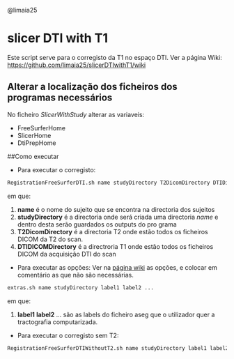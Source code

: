 @limaia25

# slicer DTI with T1

Este script serve para o corregisto da T1 no espaço DTI. Ver a página Wiki:
https://github.com/limaia25/slicerDTIwithT1/wiki

## Alterar a localização dos ficheiros dos programas necessários
No ficheiro *SlicerWithStudy* alterar as variaveis:
* FreeSurferHome
* SlicerHome
* DtiPrepHome

##Como executar
* Para executar o corregisto:
```bash
RegistrationFreeSurferDTI.sh name studyDirectory T2DicomDirectory DTIDicomDirectory
```
em que:
  1.  **name** é o nome do sujeito que se encontra na directoria dos sujeitos
  2.  **studyDirectory** é a directoria onde será criada uma directoria *name* e dentro desta serão guardados os outputs do pro grama
  3.  **T2DicomDirectory** é a directoria T2 onde estão todos os ficheiros DICOM da T2 do scan.
  4.  **DTIDICOMDirectory** é a directroria T1 onde estão todos os ficheiros DICOM da acquisição DTI do scan

* Para executar as opções:
Ver na [página wiki](github.com/limaia25/slicerDTIwithT1/wiki) as opções, e colocar em comentário as que não são necessárias.
```bash
extras.sh name studyDirectory label1 label2 ...
```
em que:
  1.  **label1** **label2** ... são as labels do ficheiro aseg que o utilizador quer a tractografia computarizada.
  
* Para executar o corregisto sem T2:
```bash
RegistrationFreeSurferDTIWithoutT2.sh name studyDirectory label1 label2 ...
```
